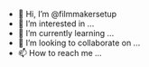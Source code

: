 - 👋 Hi, I’m @filmmakersetup
- 👀 I’m interested in ...
- 🌱 I’m currently learning ...
- 💞️ I’m looking to collaborate on ...
- 📫 How to reach me ...

<!---
filmmakersetup/filmmakersetup is a ✨ special ✨ repository because its `README.md` (this file) appears on your GitHub profile.
You can click the Preview link to take a look at your changes.
--->
